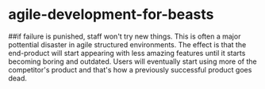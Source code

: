 # agile-development-for-beasts

##if failure is punished, staff won't try new things.
This is often a major pottential disaster in agile structured environments. The effect is that the end-product will 
start appearing with less amazing features until it starts becoming boring and outdated. Users will eventually start
using more of the competitor's product and that's how a previously successful product goes dead.
